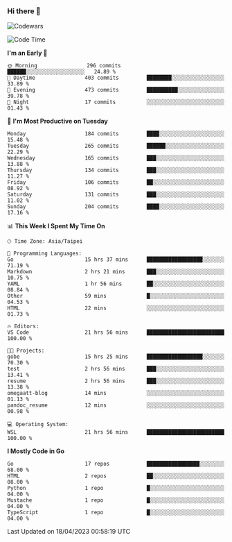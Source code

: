 ### Hi there 👋

![Codewars](https://www.codewars.com/users/omegaatt36/badges/small)

<!--START_SECTION:waka-->
![Code Time](http://img.shields.io/badge/Code%20Time-1%2C047%20hrs%202%20mins-blue)

**I'm an Early 🐤** 

```text
🌞 Morning                296 commits         ██████░░░░░░░░░░░░░░░░░░░   24.89 % 
🌆 Daytime                403 commits         ████████░░░░░░░░░░░░░░░░░   33.89 % 
🌃 Evening                473 commits         ██████████░░░░░░░░░░░░░░░   39.78 % 
🌙 Night                  17 commits          ░░░░░░░░░░░░░░░░░░░░░░░░░   01.43 % 
```
📅 **I'm Most Productive on Tuesday** 

```text
Monday                   184 commits         ████░░░░░░░░░░░░░░░░░░░░░   15.48 % 
Tuesday                  265 commits         ██████░░░░░░░░░░░░░░░░░░░   22.29 % 
Wednesday                165 commits         ███░░░░░░░░░░░░░░░░░░░░░░   13.88 % 
Thursday                 134 commits         ███░░░░░░░░░░░░░░░░░░░░░░   11.27 % 
Friday                   106 commits         ██░░░░░░░░░░░░░░░░░░░░░░░   08.92 % 
Saturday                 131 commits         ███░░░░░░░░░░░░░░░░░░░░░░   11.02 % 
Sunday                   204 commits         ████░░░░░░░░░░░░░░░░░░░░░   17.16 % 
```


📊 **This Week I Spent My Time On** 

```text
🕑︎ Time Zone: Asia/Taipei

💬 Programming Languages: 
Go                       15 hrs 37 mins      ██████████████████░░░░░░░   71.19 % 
Markdown                 2 hrs 21 mins       ███░░░░░░░░░░░░░░░░░░░░░░   10.75 % 
YAML                     1 hr 56 mins        ██░░░░░░░░░░░░░░░░░░░░░░░   08.84 % 
Other                    59 mins             █░░░░░░░░░░░░░░░░░░░░░░░░   04.53 % 
HTML                     22 mins             ░░░░░░░░░░░░░░░░░░░░░░░░░   01.73 % 

🔥 Editors: 
VS Code                  21 hrs 56 mins      █████████████████████████   100.00 % 

🐱‍💻 Projects: 
gobe                     15 hrs 25 mins      ██████████████████░░░░░░░   70.30 % 
test                     2 hrs 56 mins       ███░░░░░░░░░░░░░░░░░░░░░░   13.41 % 
resume                   2 hrs 56 mins       ███░░░░░░░░░░░░░░░░░░░░░░   13.38 % 
omegaatt-blog            14 mins             ░░░░░░░░░░░░░░░░░░░░░░░░░   01.13 % 
pandoc_resume            12 mins             ░░░░░░░░░░░░░░░░░░░░░░░░░   00.98 % 

💻 Operating System: 
WSL                      21 hrs 56 mins      █████████████████████████   100.00 % 
```

**I Mostly Code in Go** 

```text
Go                       17 repos            █████████████████░░░░░░░░   68.00 % 
HTML                     2 repos             ██░░░░░░░░░░░░░░░░░░░░░░░   08.00 % 
Python                   1 repo              █░░░░░░░░░░░░░░░░░░░░░░░░   04.00 % 
Mustache                 1 repo              █░░░░░░░░░░░░░░░░░░░░░░░░   04.00 % 
TypeScript               1 repo              █░░░░░░░░░░░░░░░░░░░░░░░░   04.00 % 
```




 Last Updated on 18/04/2023 00:58:19 UTC
<!--END_SECTION:waka-->

<!--
**omegaatt36/omegaatt36** is a ✨ _special_ ✨ repository because its `README.md` (this file) appears on your GitHub profile.

Here are some ideas to get you started:

- 🔭 I’m currently working on ...
- 🌱 I’m currently learning ...
- 👯 I’m looking to collaborate on ...
- 🤔 I’m looking for help with ...
- 💬 Ask me about ...
- 📫 How to reach me: ...
- 😄 Pronouns: ...
- ⚡ Fun fact: ...
-->
